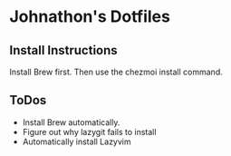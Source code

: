 # Johnathon's Dotfiles

## Install Instructions
Install Brew first. Then use the chezmoi install command.


## ToDos

- Install Brew automatically.
- Figure out why lazygit fails to install
- Automatically install Lazyvim
